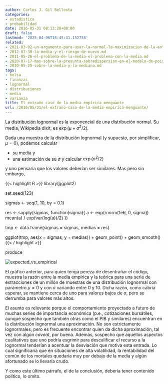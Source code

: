 ```yaml
---
author: Carlos J. Gil Bellosta
categories:
- estadística
- probabilidad
date: 2016-05-31 08:13:28+00:00
draft: false
lastmod: '2025-04-06T18:45:41.152758'
related:
- 2021-03-02-un-argumento-para-usar-la-normal-la-maximizacion-de-la-entropia.md
- 2012-07-30-la-media-y-el-riesgo-de-nuevo.md
- 2011-05-26-el-problema-de-la-media-el-problema-con-la-media.md
- 2020-07-17-mas-sobre-la-presunta-sobredispersion-en-el-modelo-de-poisson.md
- 2010-05-25-sobre-la-media-y-la-mediana.md
tags:
- bolsa
- finanzas
- lognormal
- distribuciones
- media
- varianza
title: El extraño caso de la media empírica menguante
url: /2016/05/31/el-extrano-caso-de-la-media-empirica-menguante/
---
```


La [distribución lognormal](https://en.wikipedia.org/wiki/Log-normal_distribution) es la exponencial de una distribución normal. Su media, Wikipedia dixit, es $\exp(\mu + \sigma^2 /2)$.

Dada una muestra de la distribución lognormal (y supuesto, por simplificar, $\mu=0$), podemos calcular

* su media y
* una estimación de su $\sigma$ y calcular $\exp(\sigma^2 /2)$

y uno pensaría que los valores deberían ser similares. Mas pero sin embargo,

{{< highlight R >}}
library(ggplot2)

set.seed(123)

sigmas <- seq(1, 10, by = 0.1)

res <- sapply(sigmas, function(sigma){
  a <- exp(rnorm(1e6, 0, sigma))
  mean(a) / exp(var(log(a))/2)
})

tmp <- data.frame(sigmas = sigmas, medias = res)

ggplot(tmp, aes(x = sigmas, y = medias)) +
  geom_point() + geom_smooth()
{{< / highlight >}}

produce

![expected_vs_empirical](/wp-uploads/2016/05/expected_vs_empirical.png#center)

El gráfico anterior, para quien tenga pereza de desentrañar el código, muestra la razón entre la media empírica y la teórica para una serie de extracciones de un millón de muestras de una distribución lognormal con parámetro $\mu = 0$ y con $\sigma$ variando entre 0 y 10. Dicha razón, como cabría esperar, se mantiene cerca de uno para valores bajos de $\sigma$, pero se derrumba para valores más altos.

El asunto es relevante porque el comportamiento proyectado a futuro de muchas series de importancia económica (p.e., cotizaciones bursátiles, aunque sospecho que también otras como el PIB y similares) encuentran en la distribución lognormal una aproximación. No son estrictamente lognormales, pero es frecuente encontrar quien da dicha aproximación, tal vez con algún _caveat_, por buena. Además, sospecho que aquellos aspectos cualitativos que uno podría esgrimir para descalificar el recurso a la lognormal tenderían a acentuar la desviación que motiva esta entrada. Lo cual significaría que en situaciones de alta volatilidad, la rentabilidad del común de los mortales quedaría muy por debajo de la media y algún afortunado se lo llevaría crudo.

Y como este último párrafo, el de la conclusión, debería tener contenido político, lo omito.